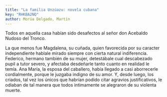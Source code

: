 ```yaml
---
title: "La familia Unzúazu: novela cubana"
key: "RHKBA2NQ"
author: Morúa Delgado, Martín
---
```

<div data-schema-version="8"><p>Todos en aquella casa habían sido desafectos al señor don Acebaldo Nudoso del Tronco.</p> <p>La que menos fue Magdalena, su cuñada, quien favorecida por su caracter independiente hablale mirado siempre con cierta natural indiferencia. Federico, hermano también de su mujer, detestábale cual descabezado pupil a tutor severo, y afectaba desdeñarle tanto cuanto en realidad le temía. Ana María, la esposa del caballero, había llegado a casi aborrecerle cordialmente, porque le juzgaba indigno de su amor. Y, desde luego, los criados, tal vez los únicos que habrían podido citar agravios justificativos, le odiaban de tal manera que todos intimamente se alegraron de su violenta muerte.</p> </div>